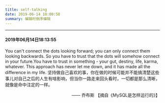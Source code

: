 ```yaml
---
title: self-talking
date: 2019-06-14 18:00:58
summary: 编辑时倒序编辑
---
```

---
#### 2019年06月14日18:13:55
You can't connect the dots looking forward; you can only connect them looking backwards. So you have to trust that the dots will somehow connect in your future.You have to trust in something - your gut, destiny, life, karma, whatever. This approach has never let me down, and it has made all the difference in my life.
坚持做自己喜欢的事，你在做的时候可能并不能搞清楚这些事儿对自己之后的人生有啥影响，但当你一路走来回头看时，一切都是那么清晰，就像是命中注定的一样。
<p align="right">—— 乔布斯 【摘自《MySQL是怎样运行的》】</p>
